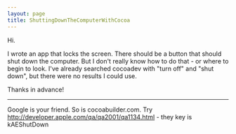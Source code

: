 ```yaml
---
layout: page
title: ShuttingDownTheComputerWithCocoa
---
```


Hi.

I wrote an app that locks the screen. There should be a button that should shut down the computer. But I don't really know how to do that - or where to begin to look. I've already searched cocoadev with "turn off" and "shut down", but there were no results I could use.

Thanks in advance!

----

Google is your friend. So is cocoabuilder.com. Try http://developer.apple.com/qa/qa2001/qa1134.html - they key is kAEShutDown

